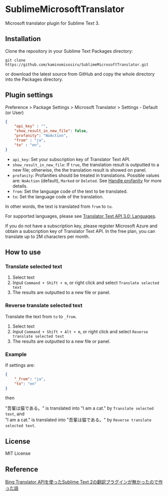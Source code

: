 # SublimeMicrosoftTranslator

Microsoft translator plugin for Sublime Text 3.

## Installation

Clone the repository in your Sublime Text Packages directory:

```shell
git clone https://github.com/kaminomisosiru/SublimeMicrosoftTranslator.git
```

or download the latest source from GitHub and copy the whole directory into the Packages directory.

## Plugin settings

Preference > Package Settings > Microsoft Translator > Settings - Default (or User)

```json
{
    "api_key" : "",
    "show_result_in_new_file": false,
    "profanity": "NoAction",
    "from" : "ja",
    "to" : "en",
}
```

+ `api_key`: Set your subscription key of Translator Text API.
+ `show_result_in_new_file`: If `true`, the translation result is outputted to a new file; otherwise, the the translation result is showed on panel.
+ `profanity`: Profanities should be treated in translations. Possible values are: `NoAction` (default), `Marked` or `Deleted`. See [Handle profanity](https://docs.microsoft.com/en-us/azure/cognitive-services/translator/reference/v3-0-translate?tabs=curl#handle-profanity) for more details.
+ `from`: Set the language code of the text to be translated.
+ `to`: Set the language code of the translation.

In other words, the text is translated from `from` to `to`.

For supported languages, please see [Translator Text API 3.0: Languages](https://docs.microsoft.com/en-us/azure/cognitive-services/translator/reference/v3-0-languages).

If you do not have a subscription key, please register Microsoft Azure and obtain a subscription key of Translator Text API. 
In the free plan, you can translate up to 2M characters per month.

## How to use

### Translate selected text

1. Select text
2. Input `Command + Shift + m`, or right click and select `Translate selected text`
3. The results are outputted to a new file or panel.

### Reverse translate selected text

Translate the text from `to` to `_from`.

1. Select text
2. Input `Command + Shift + Alt + m`, or right click and select `Reverse translate selected text`
3. The results are outputted to a new file or panel.

### Example

If settings are:

```json
{
    "_from": "ja",
    "to": "en"
}
```

then

"吾輩は猫である。" is translated into "I am a cat." by `Translate selected text`, and<br>
"I am a cat." is translated into "吾輩は猫である。" by `Reverse translate selected text`.


## License

MIT License

## Reference

[Bing Translator APIを使ったSublime Text 2の翻訳プラグインが無かったので作った話](http://visible-true.blogspot.com/2012/12/bing-translator-apisublime-text-2.html)
